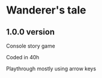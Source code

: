 # Wanderer's tale
## 1.0.0 version
Console story game

Coded in 40h

Playthrough mostly using arrow keys
